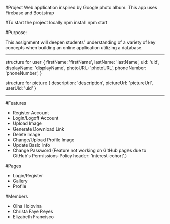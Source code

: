 #Project
Web application inspired by Google photo album. This app uses Firebase and Bootstrap

#To start the project locally
npm install
npm start

#Purpose:

This assignment will deepen students’ understanding of a variety of key concepts when building an online application utilizing a database.

----------------------------------------------------------------------------------
structure for user
{
    firstName: 'firstName',
    lastName: 'lastName',
    uid: 'uid',
    displayName: 'displayName',
    photoURL: 'photoURL',
    phoneNumber: 'phoneNumber',
}

structure for picture
{
    description: 'description',
    pictureUrl: 'pictureUrl',
    userUid: 'uid'
}

-----------------------------------------------------------------------------------

#Features
- Register Account
- Login/Logoff Account
- Upload Image
- Generate Download Link
- Delete Image
- Change/Upload Profile Image
- Update Basic Info
- Change Password (Feature not working on GitHub pages due to GitHub's Permissions-Policy header: 'interest-cohort'.)

#Pages
- Login/Register 
- Gallery
- Profile

#Members
- Olha Holovina
- Christa Faye Reyes
- Elizabeth Francisco
